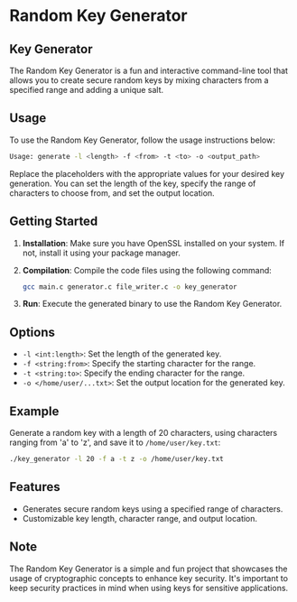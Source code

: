 # Random Key Generator

## Key Generator

The Random Key Generator is a fun and interactive command-line tool that allows you to create secure random keys by mixing characters from a specified range and adding a unique salt.

## Usage

To use the Random Key Generator, follow the usage instructions below:

```bash
Usage: generate -l <length> -f <from> -t <to> -o <output_path>
```

Replace the placeholders with the appropriate values for your desired key generation. You can set the length of the key, specify the range of characters to choose from, and set the output location.

## Getting Started

1. **Installation**: Make sure you have OpenSSL installed on your system. If not, install it using your package manager.

2. **Compilation**: Compile the code files using the following command:

   ```bash
   gcc main.c generator.c file_writer.c -o key_generator
   ```

3. **Run**: Execute the generated binary to use the Random Key Generator.

## Options

- `-l <int:length>`: Set the length of the generated key.
- `-f <string:from>`: Specify the starting character for the range.
- `-t <string:to>`: Specify the ending character for the range.
- `-o </home/user/...txt>`: Set the output location for the generated key.

## Example

Generate a random key with a length of 20 characters, using characters ranging from 'a' to 'z', and save it to `/home/user/key.txt`:

```bash
./key_generator -l 20 -f a -t z -o /home/user/key.txt
```

## Features

- Generates secure random keys using a specified range of characters.
- Customizable key length, character range, and output location.

## Note

The Random Key Generator is a simple and fun project that showcases the usage of cryptographic concepts to enhance key security. It's important to keep security practices in mind when using keys for sensitive applications.
```
